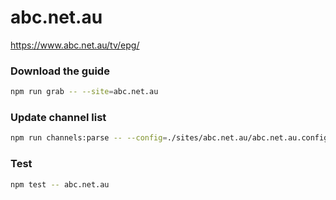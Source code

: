 # abc.net.au

https://www.abc.net.au/tv/epg/

### Download the guide

```sh
npm run grab -- --site=abc.net.au
```

### Update channel list

```sh
npm run channels:parse -- --config=./sites/abc.net.au/abc.net.au.config.js --output=./sites/abc.net.au/abc.net.au.channels.xml
```

### Test

```sh
npm test -- abc.net.au
```
